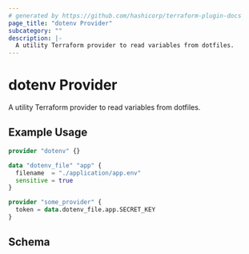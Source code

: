 ```yaml
---
# generated by https://github.com/hashicorp/terraform-plugin-docs
page_title: "dotenv Provider"
subcategory: ""
description: |-
  A utility Terraform provider to read variables from dotfiles.
---
```


# dotenv Provider

A utility Terraform provider to read variables from dotfiles.

## Example Usage

```terraform
provider "dotenv" {}

data "dotenv_file" "app" {
  filename  = "./application/app.env"
  sensitive = true
}

provider "some_provider" {
  token = data.dotenv_file.app.SECRET_KEY
}
```

<!-- schema generated by tfplugindocs -->
## Schema
